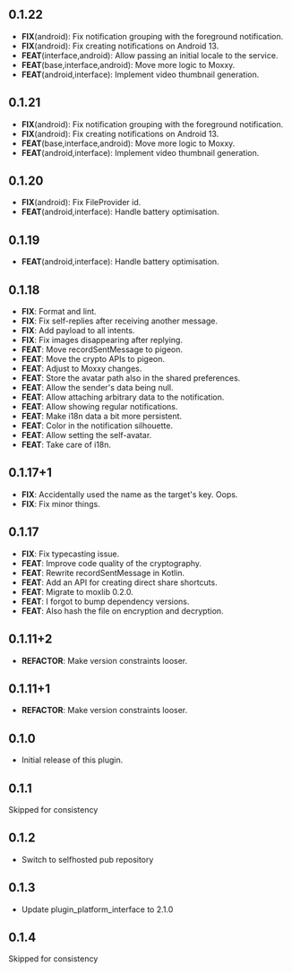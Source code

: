 ## 0.1.22

 - **FIX**(android): Fix notification grouping with the foreground notification.
 - **FIX**(android): Fix creating notifications on Android 13.
 - **FEAT**(interface,android): Allow passing an initial locale to the service.
 - **FEAT**(base,interface,android): Move more logic to Moxxy.
 - **FEAT**(android,interface): Implement video thumbnail generation.

## 0.1.21

 - **FIX**(android): Fix notification grouping with the foreground notification.
 - **FIX**(android): Fix creating notifications on Android 13.
 - **FEAT**(base,interface,android): Move more logic to Moxxy.
 - **FEAT**(android,interface): Implement video thumbnail generation.

## 0.1.20

 - **FIX**(android): Fix FileProvider id.
 - **FEAT**(android,interface): Handle battery optimisation.

## 0.1.19

 - **FEAT**(android,interface): Handle battery optimisation.

## 0.1.18

 - **FIX**: Format and lint.
 - **FIX**: Fix self-replies after receiving another message.
 - **FIX**: Add payload to all intents.
 - **FIX**: Fix images disappearing after replying.
 - **FEAT**: Move recordSentMessage to pigeon.
 - **FEAT**: Move the crypto APIs to pigeon.
 - **FEAT**: Adjust to Moxxy changes.
 - **FEAT**: Store the avatar path also in the shared preferences.
 - **FEAT**: Allow the sender's data being null.
 - **FEAT**: Allow attaching arbitrary data to the notification.
 - **FEAT**: Allow showing regular notifications.
 - **FEAT**: Make i18n data a bit more persistent.
 - **FEAT**: Color in the notification silhouette.
 - **FEAT**: Allow setting the self-avatar.
 - **FEAT**: Take care of i18n.

## 0.1.17+1

 - **FIX**: Accidentally used the name as the target's key. Oops.
 - **FIX**: Fix minor things.

## 0.1.17

 - **FIX**: Fix typecasting issue.
 - **FEAT**: Improve code quality of the cryptography.
 - **FEAT**: Rewrite recordSentMessage in Kotlin.
 - **FEAT**: Add an API for creating direct share shortcuts.
 - **FEAT**: Migrate to moxlib 0.2.0.
 - **FEAT**: I forgot to bump dependency versions.
 - **FEAT**: Also hash the file on encryption and decryption.

## 0.1.11+2

 - **REFACTOR**: Make version constraints looser.

## 0.1.11+1

 - **REFACTOR**: Make version constraints looser.

## 0.1.0

* Initial release of this plugin.

## 0.1.1

Skipped for consistency

## 0.1.2

* Switch to selfhosted pub repository

## 0.1.3

* Update plugin_platform_interface to 2.1.0

## 0.1.4

Skipped for consistency
